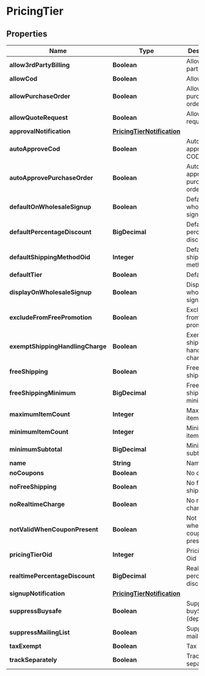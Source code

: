 

# PricingTier


## Properties

| Name | Type | Description | Notes |
|------------ | ------------- | ------------- | -------------|
|**allow3rdPartyBilling** | **Boolean** | Allow 3rd party billing |  [optional] |
|**allowCod** | **Boolean** | Allow COD |  [optional] |
|**allowPurchaseOrder** | **Boolean** | Allow purchase order |  [optional] |
|**allowQuoteRequest** | **Boolean** | Allow quote request |  [optional] |
|**approvalNotification** | [**PricingTierNotification**](PricingTierNotification.md) |  |  [optional] |
|**autoApproveCod** | **Boolean** | Auto approve COD |  [optional] |
|**autoApprovePurchaseOrder** | **Boolean** | Auto approve purchase order |  [optional] |
|**defaultOnWholesaleSignup** | **Boolean** | Default on wholesale signup |  [optional] |
|**defaultPercentageDiscount** | **BigDecimal** | Default percentage discount |  [optional] |
|**defaultShippingMethodOid** | **Integer** | Default shipping method oid |  [optional] |
|**defaultTier** | **Boolean** | Default tier |  [optional] |
|**displayOnWholesaleSignup** | **Boolean** | Display on wholesale signup |  [optional] |
|**excludeFromFreePromotion** | **Boolean** | Exclude from free promotion |  [optional] |
|**exemptShippingHandlingCharge** | **Boolean** | Exempt shipping handling charge |  [optional] |
|**freeShipping** | **Boolean** | Free shipping |  [optional] |
|**freeShippingMinimum** | **BigDecimal** | Free shipping minimum |  [optional] |
|**maximumItemCount** | **Integer** | Maximum item count |  [optional] |
|**minimumItemCount** | **Integer** | Minimum item count |  [optional] |
|**minimumSubtotal** | **BigDecimal** | Minimum subtotal |  [optional] |
|**name** | **String** | Name |  [optional] |
|**noCoupons** | **Boolean** | No coupons |  [optional] |
|**noFreeShipping** | **Boolean** | No free shipping |  [optional] |
|**noRealtimeCharge** | **Boolean** | No realtime charge |  [optional] |
|**notValidWhenCouponPresent** | **Boolean** | Not valid when coupon present |  [optional] |
|**pricingTierOid** | **Integer** | Pricing Tier Oid |  [optional] |
|**realtimePercentageDiscount** | **BigDecimal** | Realtime percentage discount |  [optional] |
|**signupNotification** | [**PricingTierNotification**](PricingTierNotification.md) |  |  [optional] |
|**suppressBuysafe** | **Boolean** | Suppress buySAFE (deprecated) |  [optional] |
|**suppressMailingList** | **Boolean** | Suppress mailing list |  [optional] |
|**taxExempt** | **Boolean** | Tax Exempt |  [optional] |
|**trackSeparately** | **Boolean** | Track separately |  [optional] |



